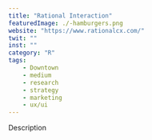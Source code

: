 ```yaml
---
title: "Rational Interaction"
featuredImage: ./-hamburgers.png
website: "https://www.rationalcx.com/"
twit: ""
inst: ""
category: "R"
tags:
    - Downtown
    - medium
    - research
    - strategy
    - marketing
    - ux/ui
---
```


Description
